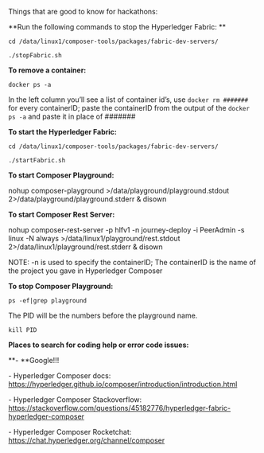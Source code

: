 Things that are good to know for hackathons:

**Run the following commands to stop the Hyperledger Fabric: **

`cd /data/linux1/composer-tools/packages/fabric-dev-servers/`

`./stopFabric.sh`

**To remove a container:**

`docker ps -a`

In the left column you’ll see a list of container id’s, use `docker rm #######` for every containerID; paste the containerID from the output of the `docker ps -a` and paste it in place of #######

**To start the Hyperledger Fabric:**

`cd /data/linux1/composer-tools/packages/fabric-dev-servers/`

`./startFabric.sh`

**To start Composer Playground:**

nohup composer-playground >/data/playground/playground.stdout 2>/data/playground/playground.stderr & disown

**To start Composer Rest Server:**

nohup composer-rest-server -p hlfv1 -n journey-deploy -i PeerAdmin -s linux -N always >/data/linux1/playground/rest.stdout 2>/data/linux1/playground/rest.stderr & disown

NOTE: -n is used to specify the containerID; The containerID is the name of the project you gave in Hyperledger Composer

**To stop Composer Playground:**

`ps -ef|grep playground`

The PID will be the numbers before the playground name. 

`kill PID`

**Places to search for coding help or error code issues:**

**- **Google!!!

\- Hyperledger Composer docs: <https://hyperledger.github.io/composer/introduction/introduction.html>

\- Hyperledger Composer Stackoverflow: <https://stackoverflow.com/questions/45182776/hyperledger-fabric-hyperledger-composer>

\- Hyperledger Composer Rocketchat: <https://chat.hyperledger.org/channel/composer>